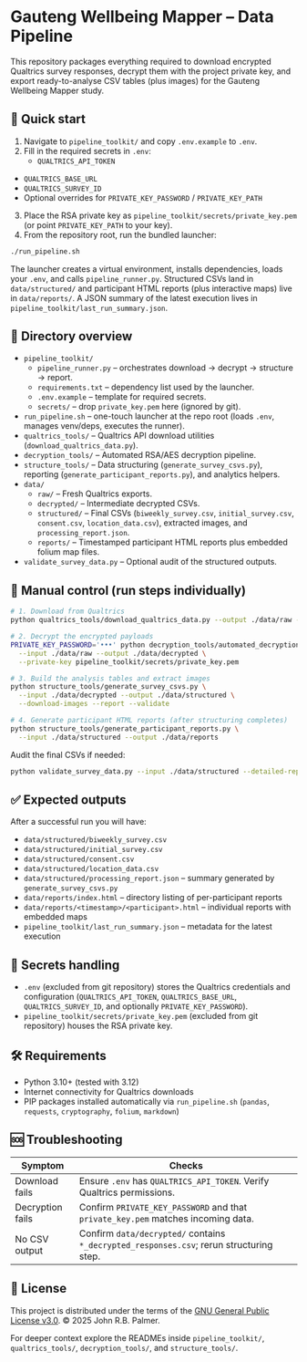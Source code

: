 # Gauteng Wellbeing Mapper – Data Pipeline

This repository packages everything required to download encrypted Qualtrics survey responses, decrypt them with the project private key, and export ready-to-analyse CSV tables (plus images) for the Gauteng Wellbeing Mapper study.

## 🚀 Quick start

1. Navigate to `pipeline_toolkit/` and copy `.env.example` to `.env`.
2. Fill in the required secrets in `.env`:
   - `QUALTRICS_API_TOKEN`
  - `QUALTRICS_BASE_URL`
  - `QUALTRICS_SURVEY_ID`
  - Optional overrides for `PRIVATE_KEY_PASSWORD` / `PRIVATE_KEY_PATH`
3. Place the RSA private key as `pipeline_toolkit/secrets/private_key.pem` (or point `PRIVATE_KEY_PATH` to your key).
4. From the repository root, run the bundled launcher:

```bash
./run_pipeline.sh
```

The launcher creates a virtual environment, installs dependencies, loads your `.env`, and calls `pipeline_runner.py`. Structured CSVs land in `data/structured/` and participant HTML reports (plus interactive maps) live in `data/reports/`. A JSON summary of the latest execution lives in `pipeline_toolkit/last_run_summary.json`.

## 📁 Directory overview

- `pipeline_toolkit/`
  - `pipeline_runner.py` – orchestrates download → decrypt → structure → report.
  - `requirements.txt` – dependency list used by the launcher.
  - `.env.example` – template for required secrets.
  - `secrets/` – drop `private_key.pem` here (ignored by git).
- `run_pipeline.sh` – one-touch launcher at the repo root (loads `.env`, manages venv/deps, executes the runner).
- `qualtrics_tools/` – Qualtrics API download utilities (`download_qualtrics_data.py`).
- `decryption_tools/` – Automated RSA/AES decryption pipeline.
- `structure_tools/` – Data structuring (`generate_survey_csvs.py`), reporting (`generate_participant_reports.py`), and analytics helpers.
- `data/`
  - `raw/` – Fresh Qualtrics exports.
  - `decrypted/` – Intermediate decrypted CSVs.
  - `structured/` – Final CSVs (`biweekly_survey.csv`, `initial_survey.csv`, `consent.csv`, `location_data.csv`), extracted images, and `processing_report.json`.
  - `reports/` – Timestamped participant HTML reports plus embedded folium map files.
- `validate_survey_data.py` – Optional audit of the structured outputs.

## 🧭 Manual control (run steps individually)

```bash
# 1. Download from Qualtrics
python qualtrics_tools/download_qualtrics_data.py --output ./data/raw --all

# 2. Decrypt the encrypted payloads
PRIVATE_KEY_PASSWORD='•••' python decryption_tools/automated_decryption_pipeline.py \
  --input ./data/raw --output ./data/decrypted \
  --private-key pipeline_toolkit/secrets/private_key.pem

# 3. Build the analysis tables and extract images
python structure_tools/generate_survey_csvs.py \
  --input ./data/decrypted --output ./data/structured \
  --download-images --report --validate

# 4. Generate participant HTML reports (after structuring completes)
python structure_tools/generate_participant_reports.py \
  --input ./data/structured --output ./data/reports
```

Audit the final CSVs if needed:

```bash
python validate_survey_data.py --input ./data/structured --detailed-report
```

## ✅ Expected outputs

After a successful run you will have:

- `data/structured/biweekly_survey.csv`
- `data/structured/initial_survey.csv`
- `data/structured/consent.csv`
- `data/structured/location_data.csv`
- `data/structured/processing_report.json` – summary generated by `generate_survey_csvs.py`
- `data/reports/index.html` – directory listing of per-participant reports
- `data/reports/<timestamp>/<participant>.html` – individual reports with embedded maps
- `pipeline_toolkit/last_run_summary.json` – metadata for the latest execution

## 🔐 Secrets handling

- `.env` (excluded from git repository) stores the Qualtrics credentials and configuration (`QUALTRICS_API_TOKEN`, `QUALTRICS_BASE_URL`, `QUALTRICS_SURVEY_ID`, and optionally `PRIVATE_KEY_PASSWORD`).
- `pipeline_toolkit/secrets/private_key.pem` (excluded from git repository) houses the RSA private key.

## 🛠 Requirements

- Python 3.10+ (tested with 3.12)
- Internet connectivity for Qualtrics downloads
- PIP packages installed automatically via `run_pipeline.sh` (`pandas`, `requests`, `cryptography`, `folium`, `markdown`)

## 🆘 Troubleshooting

| Symptom | Checks |
| --- | --- |
| Download fails | Ensure `.env` has `QUALTRICS_API_TOKEN`. Verify Qualtrics permissions. |
| Decryption fails | Confirm `PRIVATE_KEY_PASSWORD` and that `private_key.pem` matches incoming data. |
| No CSV output | Confirm `data/decrypted/` contains `*_decrypted_responses.csv`; rerun structuring step. |


## 📄 License

This project is distributed under the terms of the [GNU General Public License v3.0](https://www.gnu.org/licenses/gpl-3.0.en.html). © 2025 John R.B. Palmer.


For deeper context explore the READMEs inside `pipeline_toolkit/`, `qualtrics_tools/`, `decryption_tools/`, and `structure_tools/`.


